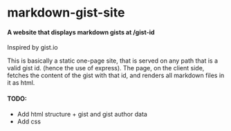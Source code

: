 # markdown-gist-site

#### A website that displays markdown gists at /gist-id

Inspired by gist.io

This is basically a static one-page site,
that is served on any path that is a valid gist id.
(hence the use of express).
The page, on the client side,
fetches the content of the gist with that id,
and renders all markdown files in it as html.


#### TODO:
* Add html structure + gist and gist author data
* Add css
